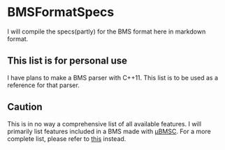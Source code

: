 # BMSFormatSpecs

I will compile the specs(partly) for the BMS format here in markdown format.

## This list is for personal use

I have plans to make a BMS parser with C++11.
This list is to be used as a reference for that parser.

## Caution

This is in no way a comprehensive list of all available features.
I will primarily list features included in a BMS made with [µBMSC](https://github.com/zardoru/iBMSC).
For a more complete list, please refer to [this](https://hitkey.nekokan.dyndns.info/cmds.htm) instead.
